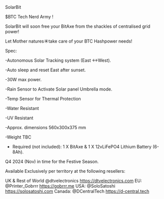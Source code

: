 SolarBit

$BTC Tech Nerd Army !

SolarBit  will soon free your BitAxe from the shackles of centralised grid power! 

Let Mother natures☀️take care of your BTC Hashpower needs!

Spec:

-Autonomous Solar Tracking system (East <->West).

-Auto sleep and reset East after sunset.

-30W max power.

-Rain Sensor to Activate Solar panel Umbrella mode.

-Temp Sensor for Thermal Protection

-Water Resistant 

-UV Resistant 

-Approx. dimensions 560x300x375 mm

-Weight TBC

- Required (not included): 1 X BitAxe & 1 X 12vLiFePO4 Lithium Battery (6-8Ah).

Q4 2024 (Nov) in time for the Festive Season.

Available Exclusively per territory at the following resellers: 


UK & Rest of World
@dtvelectronics
 https://dtvelectronics.com
EU: 
@Printer_Gobrrr
  https://gobrrr.me
USA: 
@SoloSatoshi
 https://solosatoshi.com
Canada: 
@DCentralTech
 https://d-central.tech
